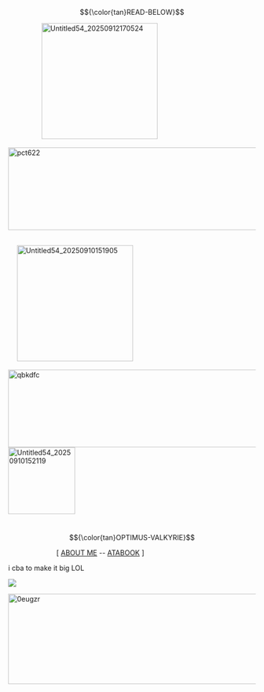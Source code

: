 $${\color{tan}READ-BELOW}$$


&emsp; &emsp; &emsp; &emsp;<img width="236" height="236" alt="Untitled54_20250912170524" src="https://github.com/user-attachments/assets/80215b0b-623b-4466-9a37-05de193b2112" />









<img width="1380" height="168" alt="pct622" src="https://github.com/user-attachments/assets/4254d9a9-4b0d-4650-96b0-fcdabb96c893" />

&emsp; &emsp; &emsp; &emsp;&emsp; &emsp; &emsp; &emsp; &emsp;&emsp; &emsp; &emsp; &emsp; &emsp; &emsp; &emsp; &emsp; &emsp; &emsp; &emsp; &emsp;&emsp; &emsp; &emsp; &emsp; &emsp; &emsp; &emsp; &emsp;  <img width="236" height="236" alt="Untitled54_20250910151905" src="https://github.com/user-attachments/assets/6a8bc196-3221-4454-bd23-7a72df6ee9fb" />










<img width="1280" height="158" alt="qbkdfc" src="https://github.com/user-attachments/assets/7aaaf65c-6b7a-4ad1-911f-f02318c0379a" />


<img width="136" height="136" alt="Untitled54_20250910152119" src="https://github.com/user-attachments/assets/2e7c5844-0c5b-4c9b-a5d9-7ec1f1c6caf8" />



&emsp; &emsp; &emsp; &emsp;&emsp; &emsp; &emsp; &emsp; &emsp; &emsp;&emsp; &emsp; &emsp; &emsp; &emsp; &emsp; &emsp; &emsp; &emsp; &emsp; &emsp; &emsp; &emsp;   $${\color{tan}OPTIMUS-VALKYRIE}$$

&emsp;&emsp;&emsp;&emsp;&emsp;&emsp;&emsp;[ [ABOUT ME](https://rentry.co/syw4yav2) -- [ATABOOK](https://arabiannightz.atabook.org/) ]
         
i cba to make it big LOL

![](https://komarev.com/ghpvc/?username=ELLERN4TE&color=000000&label=NIGHTSHADES&style=for-the-badge)

<img width="1280" height="184" alt="0eugzr" src="https://github.com/user-attachments/assets/826af9d9-821d-45ca-b05a-317e1a95ab8e" />
